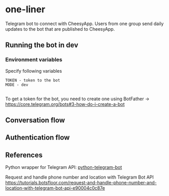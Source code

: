 # one-liner
Telegram bot to connect with CheesyApp.
Users from one group send daily updates to the bot that are published to CheesyApp.

## Running the bot in dev
### Environment variables
Specify following variables
```
TOKEN - token to the bot
MODE - dev


```
To get a token for the bot, you need to create one using BotFather -> https://core.telegram.org/bots#3-how-do-i-create-a-bot

## Conversation flow

## Authentication flow



## References
Python wrapper for Telegram API: [python-telegram-bot](https://github.com/python-telegram-bot/python-telegram-bot)

Request and handle phone number and location with Telegram Bot API 
https://tutorials.botsfloor.com/request-and-handle-phone-number-and-location-with-telegram-bot-api-e90004c0c87e 
